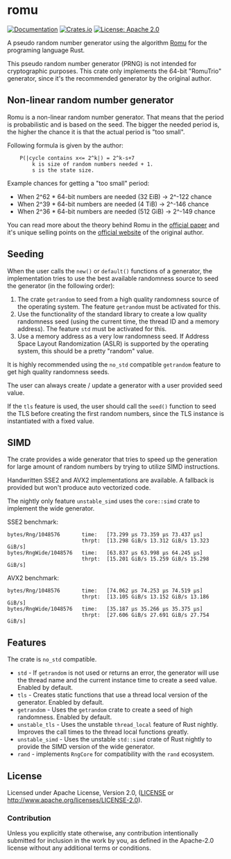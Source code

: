 # romu

[![Documentation](https://docs.rs/romu/badge.svg)](https://docs.rs/romu/)
[![Crates.io](https://img.shields.io/crates/v/romu.svg)](https://crates.io/crates/romu)
[![License: Apache 2.0](https://img.shields.io/badge/License-Apache%202.0-blue.svg)](LICENSE-APACHE)

A pseudo random number generator using the algorithm [Romu](https://www.romu-random.org/) for the
programing language Rust.

This pseudo random number generator (PRNG) is not intended for cryptographic purposes. This crate only implements the
64-bit "RomuTrio" generator, since it's the recommended generator by the original author.

## Non-linear random number generator

Romu is a non-linear random number generator. That means that the period is probabilistic and is based on the seed.
The bigger the needed period is, the higher the chance it is that the actual period is "too small".

Following formula is given by the author:

```
    P(|cycle contains x<= 2^k|) = 2^k-s+7
        k is size of random numbers needed + 1.
        s is the state size.
```

Example chances for getting a "too small" period:
 * When 2^62 * 64-bit numbers are needed (32 EiB) -> 2^-122 chance
 * When 2^39 * 64-bit numbers are needed (4 TiB) -> 2^-146 chance
 * When 2^36 * 64-bit numbers are needed (512 GiB) -> 2^-149 chance

You can read more about the theory behind Romu in the [official paper](https://arxiv.org/abs/2002.11331) and it's unique
selling points on the [official website](https://www.romu-random.org/) of the original author.

## Seeding

When the user calls the `new()` or `default()` functions of a generator, the implementation
tries to use the best available randomness source to seed the generator (in the following order):
 1. The crate `getrandom` to seed from a high quality randomness source of the operating system.
    The feature `getrandom` must be activated for this.
 2. Use the functionality of the standard library to create a low quality randomness seed (using
    the current time, the thread ID and a memory address).
    The feature `std` must be activated for this.
 3. Use a memory address as a very low randomness seed. If Address Space Layout Randomization
    (ASLR) is supported by the operating system, this should be a pretty "random" value.

It is highly recommended using the `no_std` compatible `getrandom` feature to get high quality
randomness seeds.

The user can always create / update a generator with a user provided seed value.

If the `tls` feature is used, the user should call the `seed()` function to seed the TLS
before creating the first random numbers, since the TLS instance is instantiated with a fixed
value.

## SIMD

The crate provides a wide generator that tries to speed up the generation for large amount of random numbers by trying
to utilize SIMD instructions.

Handwritten SSE2 and AVX2 implementations are available. A fallback is provided but won't produce auto
vectorized code.

The nightly only feature `unstable_simd` uses the `core::simd` crate to implement the wide generator.

SSE2 benchmark:
```
bytes/Rng/1048576       time:   [73.299 µs 73.359 µs 73.437 µs]
                        thrpt:  [13.298 GiB/s 13.312 GiB/s 13.323 GiB/s]
bytes/RngWide/1048576   time:   [63.837 µs 63.998 µs 64.245 µs]
                        thrpt:  [15.201 GiB/s 15.259 GiB/s 15.298 GiB/s]
```

AVX2 benchmark:
```
bytes/Rng/1048576       time:   [74.062 µs 74.253 µs 74.519 µs]
                        thrpt:  [13.105 GiB/s 13.152 GiB/s 13.186 GiB/s]
bytes/RngWide/1048576   time:   [35.187 µs 35.266 µs 35.375 µs]
                        thrpt:  [27.606 GiB/s 27.691 GiB/s 27.754 GiB/s]
```

## Features

The crate is `no_std` compatible.

 * `std` - If `getrandom` is not used or returns an error, the generator will use the thread name and the current
           instance time to create a seed value. Enabled by default.
 * `tls` - Creates static functions that use a thread local version of the generator. Enabled by default.
 * `getrandom` - Uses the `getrandom` crate to create a seed of high randomness. Enabled by default.
 * `unstable_tls` - Uses the unstable `thread_local` feature of Rust nightly. Improves the call times to the
                    thread local functions greatly. 
 * `unstable_simd` - Uses the unstable `std::simd` crate of Rust nightly to provide the SIMD version of the wide
                     generator.
 * `rand`          - implements `RngCore` for compatibility with the `rand` ecosystem.

## License

Licensed under Apache License, Version 2.0, ([LICENSE](LICENSE) or http://www.apache.org/licenses/LICENSE-2.0).

### Contribution

Unless you explicitly state otherwise, any contribution intentionally submitted for inclusion in the work by you, as
defined in the Apache-2.0 license without any additional terms or conditions.
